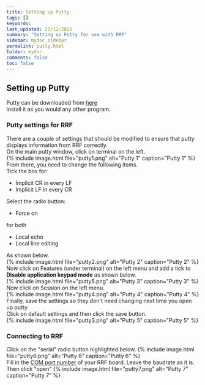 ```yaml
---
title: Setting up Putty
tags: []
keywords: 
last_updated: 21/12/2021
summary: "Setting up Putty for use with RRF"
sidebar: mydoc_sidebar
permalink: putty.html
folder: mydoc
comments: false
toc: false
---
```


## Setting up Putty

Putty can be downloaded from [here](https://www.chiark.greenend.org.uk/~sgtatham/putty/)  
Install it as you would any other program.  

### Putty settings for RRF

There are a couple of settings that should be modified to ensure that putty displays information from RRF correctly.  
On the main putty window, click on terminal on the left.  
{% include image.html file="putty1.png" alt="Putty 1" caption="Putty 1" %}
From there, you need to change the following items.  
Tick the box for:  

- Implicit CR in every LF  
- Implicit LF in every CR  

Select the radio button:  

- Force on  

for both  

- Local echo  
- Local line editing  

As shown below.  
{% include image.html file="putty2.png" alt="Putty 2" caption="Putty 2" %}  
Now click on Features (under terminal) on the left menu and add a tick to **Disable application keypad mode** as shown below.  
{% include image.html file="putty5.png" alt="Putty 3" caption="Putty 3" %}  
Now click on Session on the left menu.  
{% include image.html file="putty4.png" alt="Putty 4" caption="Putty 4" %}  
Finally, save the settings so they don't need changing next time you open up putty.  
Click on default settings and then click the save button.  
{% include image.html file="putty3.png" alt="Putty 5" caption="Putty 5" %}

### Connecting to RRF

Click on the "serial" radio button highlighted below.
{% include image.html file="putty6.png" alt="Putty 6" caption="Putty 6" %}  
Fill in the [COM port number](https://www.google.com/search?q=how+to+find+a+com+port+number&rlz=1C1ONGR_en-GBGB982GB983&oq=how+to+find+a+com+port+number&aqs=chrome..69i57.5571j0j7&sourceid=chrome&ie=UTF-8) of your RRF board. Leave the baudrate as it is. Then click "open"
{% include image.html file="putty7.png" alt="Putty 7" caption="Putty 7" %}  
